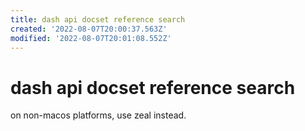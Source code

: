 ```yaml
---
title: dash api docset reference search
created: '2022-08-07T20:00:37.563Z'
modified: '2022-08-07T20:01:08.552Z'
---
```


# dash api docset reference search

on non-macos platforms, use zeal instead.
